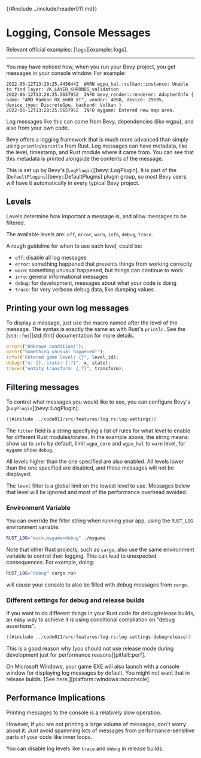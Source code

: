 {{#include ../include/header011.md}}

# Logging, Console Messages

Relevant official examples:
[`logs`][example::logs].

---

You may have noticed how, when you run your Bevy project, you get messages
in your console window. For example:

```
2022-06-12T13:28:25.445644Z  WARN wgpu_hal::vulkan::instance: Unable to find layer: VK_LAYER_KHRONOS_validation
2022-06-12T13:28:25.565795Z  INFO bevy_render::renderer: AdapterInfo { name: "AMD Radeon RX 6600 XT", vendor: 4098, device: 29695, device_type: DiscreteGpu, backend: Vulkan }
2022-06-12T13:28:25.565795Z  INFO mygame: Entered new map area.
```

Log messages like this can come from Bevy, dependencies (like wgpu), and
also from your own code.

Bevy offers a logging framework that is much more advanced than simply using
`println`/`eprintln` from Rust. Log messages can have metadata, like the
level, timestamp, and Rust module where it came from. You can see that this
metadata is printed alongside the contents of the message.

This is set up by Bevy's [`LogPlugin`][bevy::LogPlugin]. It is part of the
[`DefaultPlugins`][bevy::DefaultPlugins] plugin group, so most Bevy users
will have it automatically in every typical Bevy project.

## Levels

Levels determine how important a message is, and allow messages to be filtered.

The available levels are: `off`, `error`, `warn`, `info`, `debug`, `trace`.

A rough guideline for when to use each level, could be:
 - `off`: disable all log messages
 - `error`: something happened that prevents things from working correctly
 - `warn`: something unusual happened, but things can continue to work
 - `info`: general informational messages
 - `debug`: for development, messages about what your code is doing
 - `trace`: for very verbose debug data, like dumping values

## Printing your own log messages

To display a message, just use the macro named after the level of the
message. The syntax is exactly the same as with Rust's `println`. See the
[`std::fmt`][std::fmt] documentation for more details.

```rust
error!("Unknown condition!");
warn!("Something unusual happened!");
info!("Entered game level: {}", level_id);
debug!("x: {}, state: {:?}", x, state);
trace!("entity transform: {:?}", transform);
```

## Filtering messages

To control what messages you would like to see, you can configure Bevy's
[`LogPlugin`][bevy::LogPlugin]:

```rust
{{#include ../code011/src/features/log.rs:log-settings}}
```

The `filter` field is a string specifying a list of rules for what level to
enable for different Rust modules/crates. In the example above, the string
means: show up to `info` by default, limit `wgpu_core` and `wgpu_hal`
to `warn` level, for `mygame` show `debug`.

All levels higher than the one specified are also enabled. All levels lower
than the one specified are disabled, and those messages will not be displayed.

The `level` filter is a global limit on the lowest level to use. Messages
below that level will be ignored and most of the performance overhead avoided.

### Environment Variable

You can override the filter string when running your app, using the `RUST_LOG`
environment variable.

```sh
RUST_LOG="warn,mygame=debug" ./mygame
```

Note that other Rust projects, such as `cargo`, also use the same
environment variable to control their logging. This can lead to unexpected
consequences. For example, doing:

```sh
RUST_LOG="debug" cargo run
```

will cause your console to also be filled with debug messages from `cargo`.

### Different settings for debug and release builds

If you want to do different things in your Rust code for debug/release
builds, an easy way to achieve it is using conditional compilation on
"debug assertions".

```rust
{{#include ../code011/src/features/log.rs:log-settings-debugrelease}}
```

This is a good reason why [you should not use release mode during development
just for performance reasons][pitfall::perf].

On Microsoft Windows, your game EXE will also launch with a console window for
displaying log messages by default. You might not want that in release builds.
[See here.][platform::windows::noconsole]

## Performance Implications

Printing messages to the console is a relatively slow operation.

However, if you are not printing a large volume of messages, don't worry
about it. Just avoid spamming lots of messages from performance-sensitive
parts of your code like inner loops.

You can disable log levels like `trace` and `debug` in release builds.
